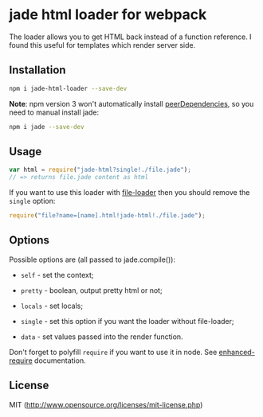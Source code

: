 # jade html loader for webpack

The loader allows you to get HTML back instead of a function reference. I found this useful for templates which render server side.

## Installation

```sh
npm i jade-html-loader --save-dev
```

**Note**: npm version 3 won't automatically install [peerDependencies](https://docs.npmjs.com/files/package.json#peerdependencies), so you need to manual install jade:

```sh
npm i jade --save-dev
```

## Usage

```javascript
var html = require("jade-html?single!./file.jade");
// => returns file.jade content as html
```

If you want to use this loader with [file-loader](https://github.com/webpack/file-loader) then you should remove the `single` option:

```javascript
require("file?name=[name].html!jade-html!./file.jade");
```

## Options

Possible options are (all passed to jade.compile()):

* `self`   - set the context;

* `pretty` - boolean, output pretty html or not;

* `locals` - set locals;

* `single` - set this option if you want the loader without file-loader;

* `data`   - set values passed into the render function.

Don't forget to polyfill `require` if you want to use it in node.
See [enhanced-require](https://github.com/webpack/enhanced-require) documentation.

## License

MIT (http://www.opensource.org/licenses/mit-license.php)
